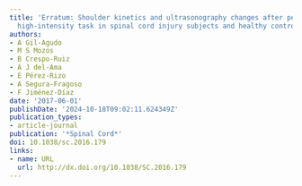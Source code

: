 ```yaml
---
title: 'Erratum: Shoulder kinetics and ultrasonography changes after performing a
  high-intensity task in spinal cord injury subjects and healthy controls'
authors:
- A Gil-Agudo
- M S Mozos
- B Crespo-Ruiz
- A J del-Ama
- E Pérez-Rizo
- A Segura-Fragoso
- F Jiménez-Díaz
date: '2017-06-01'
publishDate: '2024-10-18T09:02:11.624349Z'
publication_types:
- article-journal
publication: '*Spinal Cord*'
doi: 10.1038/sc.2016.179
links:
- name: URL
  url: http://dx.doi.org/10.1038/SC.2016.179
---
```

